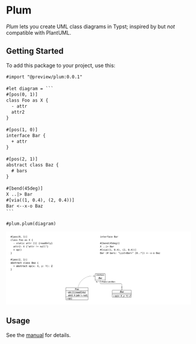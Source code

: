 # Plum

_Plum_ lets you create UML class diagrams in Typst; inspired by but _not_ compatible with PlantUML.

## Getting Started

To add this package to your project, use this:

````typ
#import "@preview/plum:0.0.1"

#let diagram = ```
#[pos(0, 1)]
class Foo as X {
  - attr
  attr2
}

#[pos(1, 0)]
interface Bar {
  + attr
}

#[pos(2, 1)]
abstract class Baz {
  # bars
}

#[bend(45deg)]
X ..|> Bar
#[via((1, 0.4), (2, 0.4))]
Bar <--x-o Baz
```

#plum.plum(diagram)
````

<picture>
  <!-- <source media="(prefers-color-scheme: dark)" srcset="./thumbnail-dark.svg"> -->
  <img src="./thumbnail-light.svg">
</picture>

## Usage

See the [manual](docs/manual.pdf) for details.
